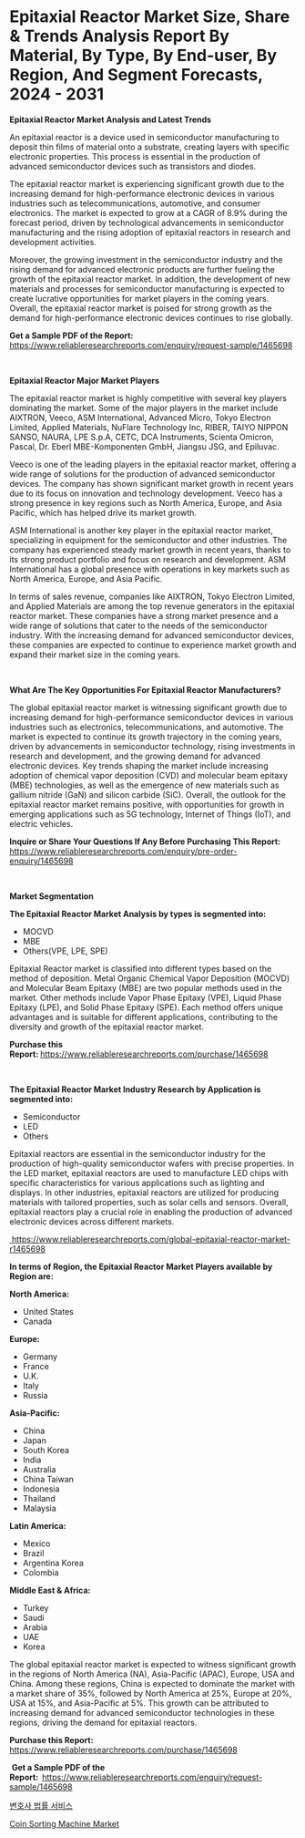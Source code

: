 <p><h1>Epitaxial Reactor Market Size, Share & Trends Analysis Report By Material, By Type, By End-user, By Region, And Segment Forecasts, 2024 - 2031</h1></p><p><strong>Epitaxial Reactor Market Analysis and Latest Trends</strong></p>
<p><p>An epitaxial reactor is a device used in semiconductor manufacturing to deposit thin films of material onto a substrate, creating layers with specific electronic properties. This process is essential in the production of advanced semiconductor devices such as transistors and diodes.</p><p>The epitaxial reactor market is experiencing significant growth due to the increasing demand for high-performance electronic devices in various industries such as telecommunications, automotive, and consumer electronics. The market is expected to grow at a CAGR of 8.9% during the forecast period, driven by technological advancements in semiconductor manufacturing and the rising adoption of epitaxial reactors in research and development activities.</p><p>Moreover, the growing investment in the semiconductor industry and the rising demand for advanced electronic products are further fueling the growth of the epitaxial reactor market. In addition, the development of new materials and processes for semiconductor manufacturing is expected to create lucrative opportunities for market players in the coming years. Overall, the epitaxial reactor market is poised for strong growth as the demand for high-performance electronic devices continues to rise globally.</p></p>
<p><strong>Get a Sample PDF of the Report:&nbsp;</strong> <a href="https://www.reliableresearchreports.com/enquiry/request-sample/1465698">https://www.reliableresearchreports.com/enquiry/request-sample/1465698</a></p>
<p>&nbsp;</p>
<p><strong>Epitaxial Reactor Major Market Players</strong></p>
<p><p>The epitaxial reactor market is highly competitive with several key players dominating the market. Some of the major players in the market include AIXTRON, Veeco, ASM International, Advanced Micro, Tokyo Electron Limited, Applied Materials, NuFlare Technology Inc, RIBER, TAIYO NIPPON SANSO, NAURA, LPE S.p.A, CETC, DCA Instruments, Scienta Omicron, Pascal, Dr. Eberl MBE-Komponenten GmbH, Jiangsu JSG, and Epiluvac.</p><p>Veeco is one of the leading players in the epitaxial reactor market, offering a wide range of solutions for the production of advanced semiconductor devices. The company has shown significant market growth in recent years due to its focus on innovation and technology development. Veeco has a strong presence in key regions such as North America, Europe, and Asia Pacific, which has helped drive its market growth.</p><p>ASM International is another key player in the epitaxial reactor market, specializing in equipment for the semiconductor and other industries. The company has experienced steady market growth in recent years, thanks to its strong product portfolio and focus on research and development. ASM International has a global presence with operations in key markets such as North America, Europe, and Asia Pacific.</p><p>In terms of sales revenue, companies like AIXTRON, Tokyo Electron Limited, and Applied Materials are among the top revenue generators in the epitaxial reactor market. These companies have a strong market presence and a wide range of solutions that cater to the needs of the semiconductor industry. With the increasing demand for advanced semiconductor devices, these companies are expected to continue to experience market growth and expand their market size in the coming years.</p></p>
<p>&nbsp;</p>
<p><strong>What Are The Key Opportunities For Epitaxial Reactor Manufacturers?</strong></p>
<p><p>The global epitaxial reactor market is witnessing significant growth due to increasing demand for high-performance semiconductor devices in various industries such as electronics, telecommunications, and automotive. The market is expected to continue its growth trajectory in the coming years, driven by advancements in semiconductor technology, rising investments in research and development, and the growing demand for advanced electronic devices. Key trends shaping the market include increasing adoption of chemical vapor deposition (CVD) and molecular beam epitaxy (MBE) technologies, as well as the emergence of new materials such as gallium nitride (GaN) and silicon carbide (SiC). Overall, the outlook for the epitaxial reactor market remains positive, with opportunities for growth in emerging applications such as 5G technology, Internet of Things (IoT), and electric vehicles.</p></p>
<p><strong>Inquire or Share Your Questions If Any Before Purchasing This Report:</strong> <a href="https://www.reliableresearchreports.com/enquiry/pre-order-enquiry/1465698">https://www.reliableresearchreports.com/enquiry/pre-order-enquiry/1465698</a></p>
<p>&nbsp;</p>
<p><strong>Market Segmentation</strong></p>
<p><strong>The Epitaxial Reactor Market Analysis by types is segmented into:</strong></p>
<p><ul><li>MOCVD</li><li>MBE</li><li>Others(VPE, LPE, SPE)</li></ul></p>
<p><p>Epitaxial Reactor market is classified into different types based on the method of deposition. Metal Organic Chemical Vapor Deposition (MOCVD) and Molecular Beam Epitaxy (MBE) are two popular methods used in the market. Other methods include Vapor Phase Epitaxy (VPE), Liquid Phase Epitaxy (LPE), and Solid Phase Epitaxy (SPE). Each method offers unique advantages and is suitable for different applications, contributing to the diversity and growth of the epitaxial reactor market.</p></p>
<p><strong>Purchase this Report:&nbsp;</strong><a href="https://www.reliableresearchreports.com/purchase/1465698">https://www.reliableresearchreports.com/purchase/1465698</a></p>
<p>&nbsp;</p>
<p><strong>The Epitaxial Reactor Market Industry Research by Application is segmented into:</strong></p>
<p><ul><li>Semiconductor</li><li>LED</li><li>Others</li></ul></p>
<p><p>Epitaxial reactors are essential in the semiconductor industry for the production of high-quality semiconductor wafers with precise properties. In the LED market, epitaxial reactors are used to manufacture LED chips with specific characteristics for various applications such as lighting and displays. In other industries, epitaxial reactors are utilized for producing materials with tailored properties, such as solar cells and sensors. Overall, epitaxial reactors play a crucial role in enabling the production of advanced electronic devices across different markets.</p></p>
<p><a href="https://www.reliableresearchreports.com/global-epitaxial-reactor-market-r1465698">&nbsp;https://www.reliableresearchreports.com/global-epitaxial-reactor-market-r1465698</a></p>
<p><strong>In terms of Region, the Epitaxial Reactor Market Players available by Region are:</strong></p>
<p>
    <p> <strong> North America: </strong>
        <ul>
            <li>United States</li>
            <li>Canada</li>
        </ul>
        </p> 
    <p> <strong> Europe: </strong>
        <ul>
            <li>Germany</li>
            <li>France</li>
            <li>U.K.</li>
            <li>Italy</li>
            <li>Russia</li>
        </ul>
        </p> 
    <p> <strong> Asia-Pacific: </strong>
        <ul>
            <li>China</li>
            <li>Japan</li>
            <li>South Korea</li>
            <li>India</li>
            <li>Australia</li>
            <li>China Taiwan</li>
            <li>Indonesia</li>
            <li>Thailand</li>
            <li>Malaysia</li>
        </ul>
        </p> 
    <p> <strong> Latin America: </strong>
        <ul>
            <li>Mexico</li>
            <li>Brazil</li>
            <li>Argentina Korea</li>
            <li>Colombia</li>
        </ul>
        </p> 
    <p> <strong> Middle East & Africa: </strong>
        <ul>
            <li>Turkey</li>
            <li>Saudi</li>
            <li>Arabia</li>
            <li>UAE</li>
            <li>Korea</li>
        </ul>
    </p>
    </p>
<p><p>The global epitaxial reactor market is expected to witness significant growth in the regions of North America (NA), Asia-Pacific (APAC), Europe, USA and China. Among these regions, China is expected to dominate the market with a market share of 35%, followed by North America at 25%, Europe at 20%, USA at 15%, and Asia-Pacific at 5%. This growth can be attributed to increasing demand for advanced semiconductor technologies in these regions, driving the demand for epitaxial reactors.</p></p>
<p><strong>Purchase this Report: </strong><a href="https://www.reliableresearchreports.com/purchase/1465698">https://www.reliableresearchreports.com/purchase/1465698</a></p>
<p>&nbsp;<strong>Get a Sample PDF of the Report:&nbsp;&nbsp;</strong><a href="https://www.reliableresearchreports.com/enquiry/request-sample/1465698">https://www.reliableresearchreports.com/enquiry/request-sample/1465698</a></p>
<p><strong></strong></p>
<p><p><a href="https://github.com/Hubertstyenger6685/Market-Research-Report-List-2/blob/main/7052981172813.md">변호사 법률 서비스</a></p><p><a href="https://github.com/nusratjahan12006/Market-Research-Report-List-1/blob/main/coin-sorting-machine-market.md">Coin Sorting Machine Market</a></p></p>
